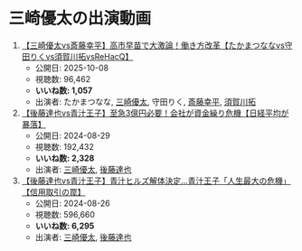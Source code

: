 # 三崎優太の出演動画

1.  [【三崎優太vs斎藤幸平】高市早苗で大激論！働き方改革【たかまつななvs守田りくvs須賀川拓vsReHacQ】](/rehacq_fan/ids/pqmPK24INmU "wikilink")
    -   公開日: 2025-10-08
    -   視聴数: 96,462
    -   **いいね数: 1,057**
    -   出演者: たかまつなな, [三崎優太](/rehacq_fan/people/三崎優太 "wikilink"), 守田りく, [斎藤幸平](/rehacq_fan/people/斎藤幸平 "wikilink"), [須賀川拓](/rehacq_fan/people/須賀川拓 "wikilink")
1.  [【後藤達也vs青汁王子】至急3億円必要！会社が資金繰り危機【日経平均が暴落】](/rehacq_fan/ids/X-4WxPi5Dq8 "wikilink")
    -   公開日: 2024-08-29
    -   視聴数: 192,432
    -   **いいね数: 2,328**
    -   出演者: [三崎優太](/rehacq_fan/people/三崎優太 "wikilink"), [後藤達也](/rehacq_fan/people/後藤達也 "wikilink")
1.  [【後藤達也vs青汁王子】青汁ヒルズ解体決定…青汁王子「人生最大の危機」【信用取引の罠】](/rehacq_fan/ids/EIZxyd2QZWY "wikilink")
    -   公開日: 2024-08-26
    -   視聴数: 596,660
    -   **いいね数: 6,295**
    -   出演者: [三崎優太](/rehacq_fan/people/三崎優太 "wikilink"), [後藤達也](/rehacq_fan/people/後藤達也 "wikilink")

